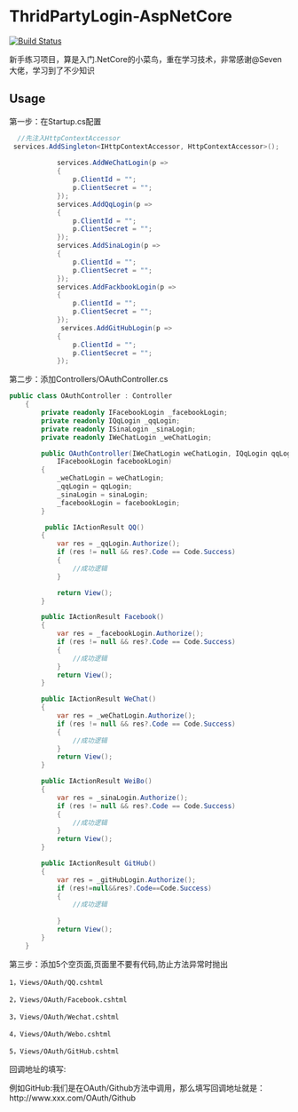 # ThridPartyLogin-AspNetCore
[![Build Status](https://dev.azure.com/PomeloButter/ThridPartyLogin-AspNetCore/_apis/build/status/ThridPartyLogin-AspNetCore-ASP.NET%20Core-CI?branchName=master&jobName=Agent%20job%201)](https://dev.azure.com/PomeloButter/ThridPartyLogin-AspNetCore/_build/latest?definitionId=17&branchName=master)

新手练习项目，算是入门.NetCore的小菜鸟，重在学习技术，非常感谢@Seven大佬，学习到了不少知识

Usage
------
第一步：在Startup.cs配置

```csharp
  //先注入HttpContextAccessor
 services.AddSingleton<IHttpContextAccessor, HttpContextAccessor>();
 
            services.AddWeChatLogin(p =>
            {
                p.ClientId = "";
                p.ClientSecret = "";
            });
            services.AddQqLogin(p =>
            {
                p.ClientId = "";
                p.ClientSecret = "";
            });
            services.AddSinaLogin(p =>
            {
                p.ClientId = "";
                p.ClientSecret = "";
            });
            services.AddFackbookLogin(p =>
            {
                p.ClientId = "";
                p.ClientSecret = "";
            });
             services.AddGitHubLogin(p =>
            {
                p.ClientId = "";
                p.ClientSecret = "";
            });
```


第二步：添加Controllers/OAuthController.cs
```csharp
public class OAuthController : Controller
    {
        private readonly IFacebookLogin _facebookLogin;
        private readonly IQqLogin _qqLogin;
        private readonly ISinaLogin _sinaLogin;
        private readonly IWeChatLogin _weChatLogin;

        public OAuthController(IWeChatLogin weChatLogin, IQqLogin qqLogin, ISinaLogin sinaLogin,
            IFacebookLogin facebookLogin)
        {
            _weChatLogin = weChatLogin;
            _qqLogin = qqLogin;
            _sinaLogin = sinaLogin;
            _facebookLogin = facebookLogin;
        }

         public IActionResult QQ()
        {
            var res = _qqLogin.Authorize();
            if (res != null && res?.Code == Code.Success)
            {
                //成功逻辑
            }

            return View();
        }

        public IActionResult Facebook()
        {
            var res = _facebookLogin.Authorize();
            if (res != null && res?.Code == Code.Success)
            {
                //成功逻辑
            }
            return View();
        }

        public IActionResult WeChat()
        {
            var res = _weChatLogin.Authorize();
            if (res != null && res?.Code == Code.Success)
            {
                //成功逻辑
            }
            return View();
        }

        public IActionResult WeiBo()
        {
            var res = _sinaLogin.Authorize();
            if (res != null && res?.Code == Code.Success)
            {
                //成功逻辑
            }
            return View();
        }

        public IActionResult GitHub()
        {
            var res = _gitHubLogin.Authorize();
            if (res!=null&&res?.Code==Code.Success)
            {
                //成功逻辑
              
            }           
            return View();
        }
    }
```

第三步：添加5个空页面,页面里不要有代码,防止方法异常时抛出
```
1，Views/OAuth/QQ.cshtml

2，Views/OAuth/Facebook.cshtml

3，Views/OAuth/Wechat.cshtml

4，Views/OAuth/Webo.cshtml

5，Views/OAuth/GitHub.cshtml
```
<p>回调地址的填写:<p>
例如GitHub:我们是在OAuth/Github方法中调用，那么填写回调地址就是：http://www.xxx.com/OAuth/Github
 
